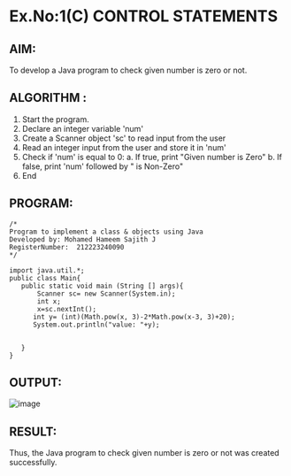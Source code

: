 # Ex.No:1(C) CONTROL STATEMENTS

## AIM:
To develop a Java program to check given number is zero or not.

## ALGORITHM :
1.	Start the program.
2.	Declare an integer variable 'num'
3.	Create a Scanner object 'sc' to read input from the user
4.	Read an integer input from the user and store it in 'num'
5.	Check if 'num' is equal to 0:
a.	If true, print "Given number is Zero"
b.	If false, print 'num' followed by " is Non-Zero"
6.	End





## PROGRAM:
 ```
/*
Program to implement a class & objects using Java
Developed by: Mohamed Hameem Sajith J
RegisterNumber:  212223240090
*/

import java.util.*;
public class Main{
    public static void main (String [] args){
        Scanner sc= new Scanner(System.in);
        int x;
        x=sc.nextInt();
       int y= (int)(Math.pow(x, 3)-2*Math.pow(x-3, 3)+20);
       System.out.println("value: "+y);
        
        
    }
}
```



## OUTPUT:
![image](https://github.com/user-attachments/assets/0e313994-1b77-4c83-aedf-5716dd1d5fe2)



## RESULT:
Thus, the Java program to check given number is zero or not was created successfully.

